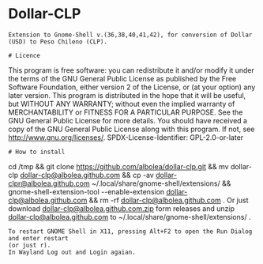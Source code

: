 # Dollar-CLP
```
Extension to Gnome-Shell v.(36,38,40,41,42), for conversion of Dollar (USD) to Peso Chileno (CLP).

# Licence
```
This program is free software: you can redistribute it and/or modify
it under the terms of the GNU General Public License as published by
the Free Software Foundation, either version 2 of the License, or
(at your option) any later version.
This program is distributed in the hope that it will be useful,
but WITHOUT ANY WARRANTY; without even the implied warranty of
MERCHANTABILITY or FITNESS FOR A PARTICULAR PURPOSE.  See the
GNU General Public License for more details.
You should have received a copy of the GNU General Public License
along with this program.  If not, see <http://www.gnu.org/licenses/>.
SPDX-License-Identifier: GPL-2.0-or-later
```
# How to install
```
cd /tmp && git clone https://github.com/albolea/dollar-clp.git && mv dollar-clp dollar-clp@albolea.github.com && cp -av dollar-clpr@albolea.github.com ~/.local/share/gnome-shell/extensions/ && gnome-shell-extension-tool --enable-extension dollar-clp@albolea.github.com && rm -rf dollar-clp@albolea.github.com .
Or just download dollar-clp@albolea.github.com.zip form releases and unzip dollar-clp@albolea.github.com to ~/.local/share/gnome-shell/extensions/ .
```
To restart GNOME Shell in X11, pressing Alt+F2 to open the Run Dialog and enter restart 
(or just r). 
In Wayland Log out and Login agaian.
